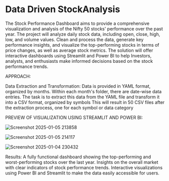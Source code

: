 # Data Driven StockAnalysis 

  The Stock Performance Dashboard aims to provide a comprehensive visualization and analysis of the Nifty 50 stocks' performance over the past year. 
The project will analyze daily stock data, including open, close, high, low, and volume values. 
Clean and process the data, generate key performance insights, and visualize the top-performing stocks in terms of price changes, as well as average stock metrics.
The solution will offer interactive dashboards using Streamlit and Power BI to help Investors, analysts, and enthusiasts make informed decisions based on the stock performance trends.

APPROACH:

Data Extraction and Transformation:
    Data is provided in YAML format, organized by months.
Within each month's folder, there are date-wise data entries.
The task is to extract this data from the YAML file and transform it into a CSV format, organized by symbols 
This will result in 50 CSV files after the extraction process, one for each symbol or data category


PREVIEW OF VISUALIZATION USING STREAMLIT AND POWER BI:

![Screenshot 2025-01-05 213858](https://github.com/user-attachments/assets/dcc1d5e0-bf13-4018-bd75-25eedbbde8df)


![Screenshot 2025-01-05 214117](https://github.com/user-attachments/assets/4330fd6d-0b42-4ea2-8ece-1efde1819916)



![Screenshot 2025-01-04 230432](https://github.com/user-attachments/assets/4a7ce134-de41-45db-bd1d-fe591f7d1271)



Results:
A fully functional dashboard showing the top-performing and worst-performing stocks over the last year.
Insights on the overall market with clear indicators of stock performance trends.
Interactive visualizations using Power BI and Streamlit to make the data easily accessible for users.
